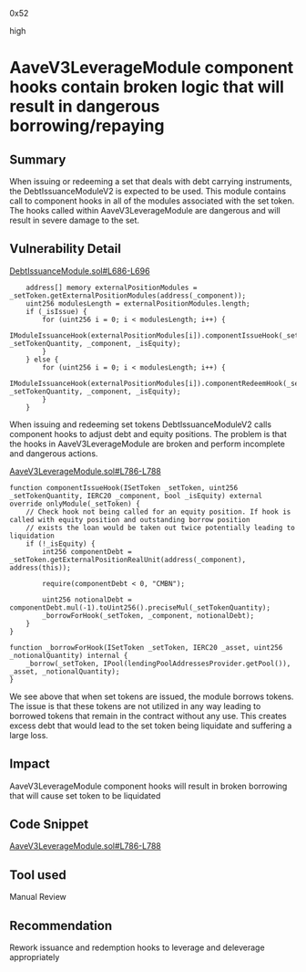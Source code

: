 0x52

high

# AaveV3LeverageModule component hooks contain broken logic that will result in dangerous borrowing/repaying

## Summary

When issuing or redeeming a set that deals with debt carrying instruments, the DebtIssuanceModuleV2 is expected to be used. This module contains call to component hooks in all of the modules associated with the set token. The hooks called within AaveV3LeverageModule are dangerous and will result in severe damage to the set.

## Vulnerability Detail

[DebtIssuanceModule.sol#L686-L696](https://github.com/sherlock-audit/2023-05-Index/blob/main/index-protocol/contracts/protocol/modules/v1/DebtIssuanceModule.sol#L686-L696)

        address[] memory externalPositionModules = _setToken.getExternalPositionModules(address(_component));
        uint256 modulesLength = externalPositionModules.length;
        if (_isIssue) {
            for (uint256 i = 0; i < modulesLength; i++) {
                IModuleIssuanceHook(externalPositionModules[i]).componentIssueHook(_setToken, _setTokenQuantity, _component, _isEquity);
            }
        } else {
            for (uint256 i = 0; i < modulesLength; i++) {
                IModuleIssuanceHook(externalPositionModules[i]).componentRedeemHook(_setToken, _setTokenQuantity, _component, _isEquity);
            }
        }

When issuing and redeeming set tokens DebtIssuanceModuleV2 calls component hooks to adjust debt and equity positions. The problem is that the hooks in AaveV3LeverageModule are broken and perform incomplete and dangerous actions.

[AaveV3LeverageModule.sol#L786-L788](https://github.com/sherlock-audit/2023-05-Index/blob/main/index-protocol/contracts/protocol/modules/v1/AaveV3LeverageModule.sol#L786-L788)

    function componentIssueHook(ISetToken _setToken, uint256 _setTokenQuantity, IERC20 _component, bool _isEquity) external override onlyModule(_setToken) {
        // Check hook not being called for an equity position. If hook is called with equity position and outstanding borrow position
        // exists the loan would be taken out twice potentially leading to liquidation
        if (!_isEquity) {
            int256 componentDebt = _setToken.getExternalPositionRealUnit(address(_component), address(this));

            require(componentDebt < 0, "CMBN");

            uint256 notionalDebt = componentDebt.mul(-1).toUint256().preciseMul(_setTokenQuantity);
            _borrowForHook(_setToken, _component, notionalDebt);
        }
    }

    function _borrowForHook(ISetToken _setToken, IERC20 _asset, uint256 _notionalQuantity) internal {
        _borrow(_setToken, IPool(lendingPoolAddressesProvider.getPool()), _asset, _notionalQuantity);
    }

We see above that when set tokens are issued, the module borrows tokens. The issue is that these tokens are not utilized in any way leading to borrowed tokens that remain in the contract without any use. This creates excess debt that would lead to the set token being liquidate and suffering a large loss.

## Impact

AaveV3LeverageModule component hooks will result in broken borrowing that will cause set token to be liquidated

## Code Snippet

[AaveV3LeverageModule.sol#L786-L788](https://github.com/sherlock-audit/2023-05-Index/blob/main/index-protocol/contracts/protocol/modules/v1/AaveV3LeverageModule.sol#L786-L788)

## Tool used

Manual Review

## Recommendation

Rework issuance and redemption hooks to leverage and deleverage appropriately